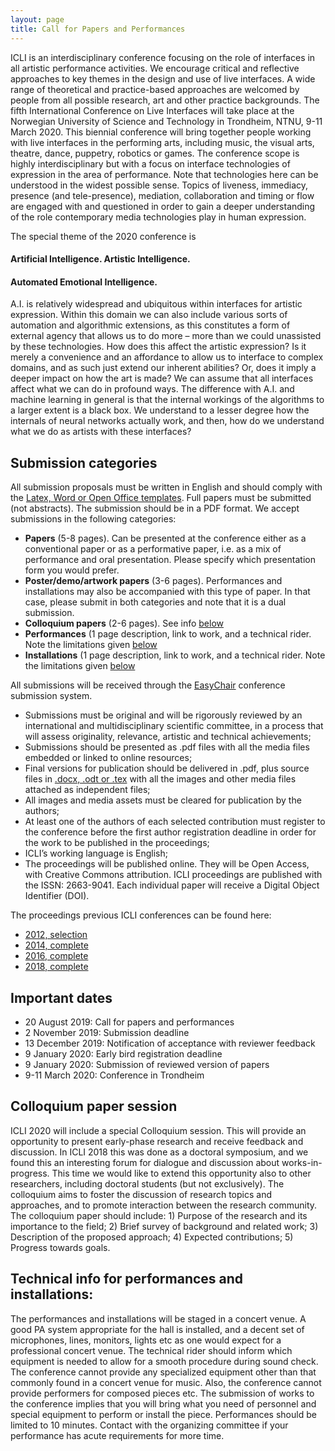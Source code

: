 ```yaml
---
layout: page
title: Call for Papers and Performances
---
```



ICLI is an interdisciplinary conference focusing on the role of interfaces in all artistic performance activities. We encourage critical and reflective approaches to key themes in the design and use of live interfaces. A wide range of theoretical and practice-based approaches are welcomed by people from all possible research, art and other practice backgrounds.
The fifth International Conference on Live Interfaces will take place at the Norwegian University of Science and Technology in Trondheim, NTNU, 9-11 March 2020. This biennial conference will bring together people working with live interfaces in the performing arts, including music, the visual arts, theatre, dance, puppetry, robotics or games. The conference scope is highly interdisciplinary but with a focus on interface technologies of expression in the area of performance. Note that technologies here can be understood in the widest possible sense. Topics of liveness, immediacy, presence (and tele-presence), mediation, collaboration and timing or flow are engaged with and questioned in order to gain a deeper understanding of the role contemporary media technologies play in human expression.


The special theme of the 2020 conference is
#### Artificial Intelligence. Artistic Intelligence. 
#### Automated Emotional Intelligence.  
A.I. is relatively widespread and ubiquitous within interfaces for artistic expression. Within this domain we can also include various sorts of automation and algorithmic extensions, as this constitutes a form of external agency that allows us to do more – more than we could unassisted by these technologies. How does this affect the artistic expression? Is it merely a convenience and an affordance to allow us to interface to complex domains, and as such just extend our inherent abilities? Or, does it imply a deeper impact on how the art is made? We can assume that all interfaces affect what we can do in profound ways. The difference with A.I. and machine learning in general is that the internal workings of the algorithms to a larger extent is a black box. We understand to a lesser degree how the internals of neural networks actually work, and then, how do we understand what we do as artists with these interfaces?

## Submission categories
All submission proposals must be written in English and should comply with the [Latex, Word or Open Office templates](http://folk.ntnu.no/oyvinbra/Icli2020templates/ICLI2020templates.zip). Full papers must be submitted (not abstracts). The submission should be in a PDF format. We accept submissions in the following categories: 
* **Papers** (5-8 pages). Can be presented at the conference either as a conventional paper or as a performative paper, i.e. as a mix of performance and oral presentation. Please specify which presentation form you would prefer. 
* **Poster/demo/artwork papers** (3-6 pages). Performances and installations may also be accompanied with this type of paper. In that case, please submit in both categories and note that it is a dual submission. 
* **Colloquium papers** (2-6 pages). See info [below](#Colloquium) 
* **Performances** (1 page description, link to work, and a technical rider. Note the limitations given [below](#Techinfo)
* **Installations** (1 page description, link to work, and a technical rider. Note the limitations given [below](#Techinfo)  

All submissions will be received through the [EasyChair](https://easychair.org/account/signin?l=E4u33zK3XtcTGIrHQWUrkc) conference submission system. 
* Submissions must be original and will be rigorously reviewed by an international and multidisciplinary scientific committee, in a process that will assess originality, relevance, artistic and technical achievements; 
* Submissions should be presented as .pdf files with all the media files embedded or linked to online resources; 
* Final versions for publication should be delivered in .pdf, plus source files in [.docx, .odt or .tex](http://folk.ntnu.no/oyvinbra/Icli2020templates/ICLI2020templates.zip) with all the images and other media files attached as independent files; 
* All images and media assets must be cleared for publication by the authors; 
* At least one of the authors of each selected contribution must register to the conference before the first author registration deadline in order for the work to be published in the proceedings; 
* ICLI’s working language is English; 
* The proceedings will be published online. They will be Open Access, with Creative Commons attribution. ICLI proceedings are published with the ISSN: 2663-9041. Each individual paper will receive a Digital Object Identifier (DOI).  

The proceedings previous ICLI conferences can be found here:
* [2012, selection](http://arteca.mit.edu/journal/leonardo-volume-48-issue-3) 
* [2014, complete](http://www.cityarts.com/adrianasa/ICLI_2014-Proceedings.pdf) 
* [2016, complete](http://thormagnusson.github.io/liveinterfaces/proceedings2016.html) 
* [2018, complete](http://www.liveinterfaces.org/2018/) 


## Important dates
* 20 August 2019: Call for papers and performances 
* 2 November 2019: Submission deadline 
* 13 December 2019: Notification of acceptance with reviewer feedback 
* 9 January 2020: Early bird registration deadline 
* 9 January 2020: Submission of reviewed version of papers 
* 9-11 March 2020: Conference in Trondheim 


## Colloquium paper session <a name="Colloquium"></a>  
ICLI 2020 will include a special Colloquium session. This will provide an opportunity to present early-phase research and receive feedback and discussion. In ICLI 2018 this was done as a doctoral symposium, and we found this an interesting forum for dialogue and discussion about works-in-progress. This time we would like to extend this opportunity also to other researchers, including doctoral students (but not exclusively). The colloquium aims to foster the discussion of research topics and approaches, and to promote interaction between the research community.
The colloquium paper should include: 1) Purpose of the research and its importance to the field; 2) Brief survey of background and related work; 3) Description of the proposed approach; 4) Expected contributions; 5) Progress towards goals.

## Technical info for performances and installations: <a name="Techinfo"></a>  
The performances and installations will be staged in a concert venue. A good PA system appropriate for the hall is installed, and a decent set of microphones, lines, monitors, lights etc as one would expect for a professional concert venue. The technical rider should inform which equipment is needed to allow for a smooth procedure during sound check. The conference cannot provide any specialized equipment other than that commonly found in a concert venue for music. Also, the conference cannot provide performers for composed pieces etc. The submission of works to the conference implies that you will bring what you need of personnel and special equipment to perform or install the piece.
Performances should be limited to 10 minutes. Contact with the organizing committee if your performance has acute requirements for more time.